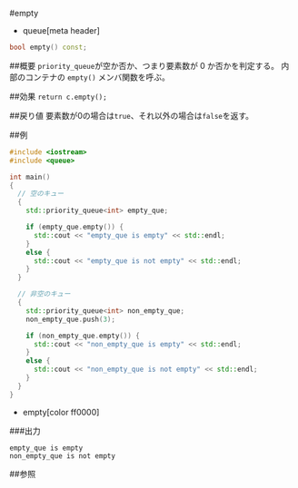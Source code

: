 #empty
* queue[meta header]

```cpp
bool empty() const;
```

##概要
`priority_queue`が空か否か、つまり要素数が 0 か否かを判定する。
内部のコンテナの `empty()` メンバ関数を呼ぶ。


##効果
`return c.empty();`


##戻り値
要素数が0の場合は`true`、それ以外の場合は`false`を返す。


##例
```cpp
#include <iostream>
#include <queue>

int main()
{
  // 空のキュー
  {
    std::priority_queue<int> empty_que;

    if (empty_que.empty()) {
      std::cout << "empty_que is empty" << std::endl;
    }
    else {
      std::cout << "empty_que is not empty" << std::endl;
    }
  }

  // 非空のキュー
  {
    std::priority_queue<int> non_empty_que;
    non_empty_que.push(3);

    if (non_empty_que.empty()) {
      std::cout << "non_empty_que is empty" << std::endl;
    }
    else {
      std::cout << "non_empty_que is not empty" << std::endl;
    }
  }
}
```
* empty[color ff0000]

###出力
```
empty_que is empty
non_empty_que is not empty
```

##参照



